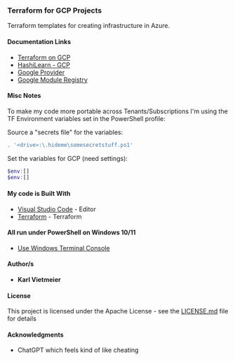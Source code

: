 ### Terraform for GCP Projects

Terraform templates for creating infrastructure in Azure.

#### Documentation Links

- [Terraform on GCP](https://cloud.google.com/docs/terraform)
- [HashiLearn - GCP](https://developer.hashicorp.com/terraform/tutorials/gcp-get-started)
- [Google Provider](https://registry.terraform.io/providers/hashicorp/google/latest/docs)
- [Google Module Registry](https://registry.terraform.io/providers/hashicorp/google/latest)

#### Misc Notes

To make my code more portable across Tenants/Subscriptions I'm using the TF Environment variables set in the PowerShell profile:  

Source a "secrets file" for the variables:

```powershell
. '<drive>:\.hideme\somesecretstuff.ps1'
```

Set the variables for GCP (need settings):

```powershell
$env:[]
$env:[]
```
  
#### My code is Built With

- [Visual Studio Code](https://code.visualstudio.com/) - Editor
- [Terraform](https://www.terraform.io/) - Terraform

#### All run under PowerShell on Windows 10/11

- [Use Windows Terminal Console](https://docs.microsoft.com/en-us/windows/terminal/)

#### Author/s

- **Karl Vietmeier**

#### License

This project is licensed under the Apache License - see the [LICENSE.md](../LICENSE.md) file for details

#### Acknowledgments

- ChatGPT which feels kind of like cheating
